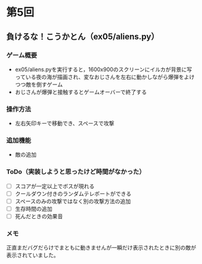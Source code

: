 # 第5回
## 負けるな！こうかとん（ex05/aliens.py）
### ゲーム概要
- ex05/aliens.pyを実行すると，1600x900のスクリーンにイルカが背景に写っている夜の海が描画され、変なおじさんを左右に動かしながら爆弾をよけつつ敵を倒すゲーム
- おじさんが爆弾と接触するとゲームオーバーで終了する
### 操作方法
- 左右矢印キーで移動でき、スペースで攻撃
### 追加機能
- 敵の追加 
### ToDo（実装しようと思ったけど時間がなかった）
- [ ] スコアが一定以上でボスが現れる
- [ ] クールダウン付きのランダムテレポートができる
- [ ] スペースのみの攻撃ではなく別の攻撃方法の追加
- [ ] 生存時間の追加
- [ ] 死んだときの効果音
### メモ
正直まだバグだらけでまともに動きませんが一瞬だけ表示されたときに別の敵が表示されていました。